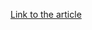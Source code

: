 [Link to the article](https://cadosecurity.com/post/team-tnt-the-first-crypto-mining-worm-to-steal-aws-credentials)
